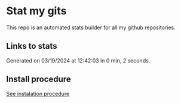 # Stat my gits

This repo is an automated stats builder for all my github repositories.

## Links to stats


Generated on 03/19/2024 at 12:42:03 in 0 min, 2 seconds.

## Install procedure

[See instalation procedure](./src/install.md)
